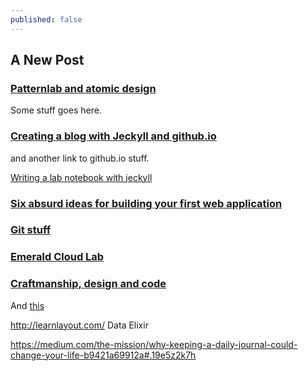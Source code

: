 ```yaml
---
published: false
---
```

## A New Post

### [Patternlab and atomic design](http://patternlab.io/)
Some stuff goes here.

### [Creating a blog with Jeckyll and github.io](https://jekyllrb.com/)
and another link to github.io stuff.

[Writing a lab notebook with jeckyll](http://www.carlboettiger.info/README.html)

### [Six absurd ideas for building your first web application](https://medium.freecodecamp.com/6-absurd-ideas-for-building-your-first-web-application-24afca35e519#.9ei51v8ix)

### [Git stuff](http://ponderomatics.com/)

### [Emerald Cloud Lab](http://emeraldcloudlab.com/)

### [Craftmanship, design and code](https://medium.freecodecamp.com/craftsmanship-design-and-code-6d93eba3e7fe#.me835v80w)

And [this](https://designschool.canva.com/blog/50-meticulous-style-guides-every-startup-see-launching/)

http://learnlayout.com/
Data Elixir

https://medium.com/the-mission/why-keeping-a-daily-journal-could-change-your-life-b9421a69912a#.19e5z2k7h